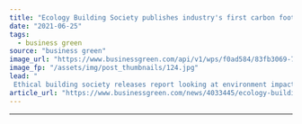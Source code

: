 ```yaml
---
title: "Ecology Building Society publishes industry's first carbon footprint for mortgages"
date: "2021-06-25"
tags: 
  - business green
source: "business green"
image_url: "https://www.businessgreen.com/api/v1/wps/f0ad584/83fb3069-75fa-43bd-be8e-65a5f8e1479a/3/St-Modwen-185x114.jpg"
image_fp: "/assets/img/post_thumbnails/124.jpg"
lead: "
 Ethical building society releases report looking at environment impact of all its residential mortgage lending ..."
article_url: "https://www.businessgreen.com/news/4033445/ecology-building-society-publishes-industry-carbon-footprint-mortgages"
---
```


---
